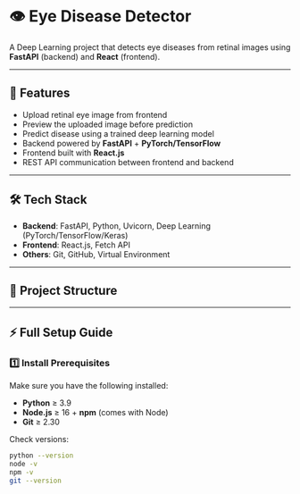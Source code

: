 # 👁️ Eye Disease Detector

A Deep Learning project that detects eye diseases from retinal images using **FastAPI** (backend) and **React** (frontend).

---

## 🚀 Features
- Upload retinal eye image from frontend
- Preview the uploaded image before prediction
- Predict disease using a trained deep learning model
- Backend powered by **FastAPI** + **PyTorch/TensorFlow**
- Frontend built with **React.js**
- REST API communication between frontend and backend

---

## 🛠️ Tech Stack
- **Backend**: FastAPI, Python, Uvicorn, Deep Learning (PyTorch/TensorFlow/Keras)
- **Frontend**: React.js, Fetch API
- **Others**: Git, GitHub, Virtual Environment

---

## 📂 Project Structure


---

## ⚡ Full Setup Guide

### 1️⃣ Install Prerequisites
Make sure you have the following installed:
- **Python** ≥ 3.9  
- **Node.js** ≥ 16 + **npm** (comes with Node)  
- **Git** ≥ 2.30  

Check versions:
```bash
python --version
node -v
npm -v
git --version
